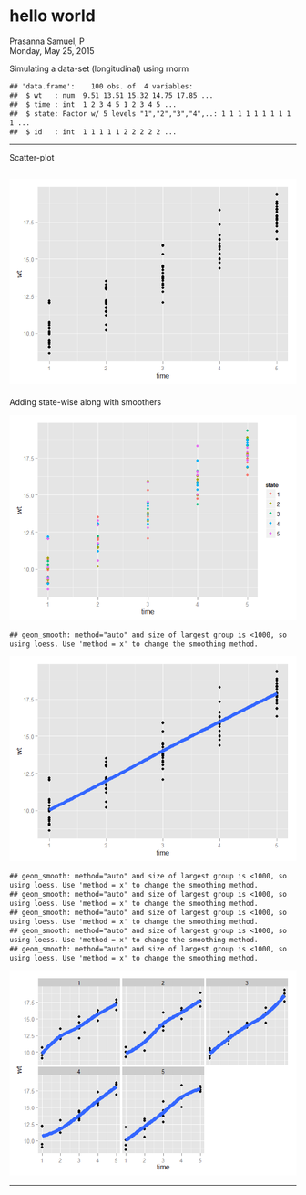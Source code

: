 # hello world
Prasanna Samuel, P  
Monday, May 25, 2015  

Simulating a data-set (longitudinal) using rnorm


```
## 'data.frame':	100 obs. of  4 variables:
##  $ wt   : num  9.51 13.51 15.32 14.75 17.85 ...
##  $ time : int  1 2 3 4 5 1 2 3 4 5 ...
##  $ state: Factor w/ 5 levels "1","2","3","4",..: 1 1 1 1 1 1 1 1 1 1 ...
##  $ id   : int  1 1 1 1 1 2 2 2 2 2 ...
```
---
Scatter-plot

![](helloworld_files/figure-html/unnamed-chunk-2-1.png) 
---
Adding state-wise along with smoothers

![](helloworld_files/figure-html/unnamed-chunk-3-1.png) 

```
## geom_smooth: method="auto" and size of largest group is <1000, so using loess. Use 'method = x' to change the smoothing method.
```

![](helloworld_files/figure-html/unnamed-chunk-3-2.png) 

```
## geom_smooth: method="auto" and size of largest group is <1000, so using loess. Use 'method = x' to change the smoothing method.
## geom_smooth: method="auto" and size of largest group is <1000, so using loess. Use 'method = x' to change the smoothing method.
## geom_smooth: method="auto" and size of largest group is <1000, so using loess. Use 'method = x' to change the smoothing method.
## geom_smooth: method="auto" and size of largest group is <1000, so using loess. Use 'method = x' to change the smoothing method.
## geom_smooth: method="auto" and size of largest group is <1000, so using loess. Use 'method = x' to change the smoothing method.
```

![](helloworld_files/figure-html/unnamed-chunk-3-3.png) 

---
